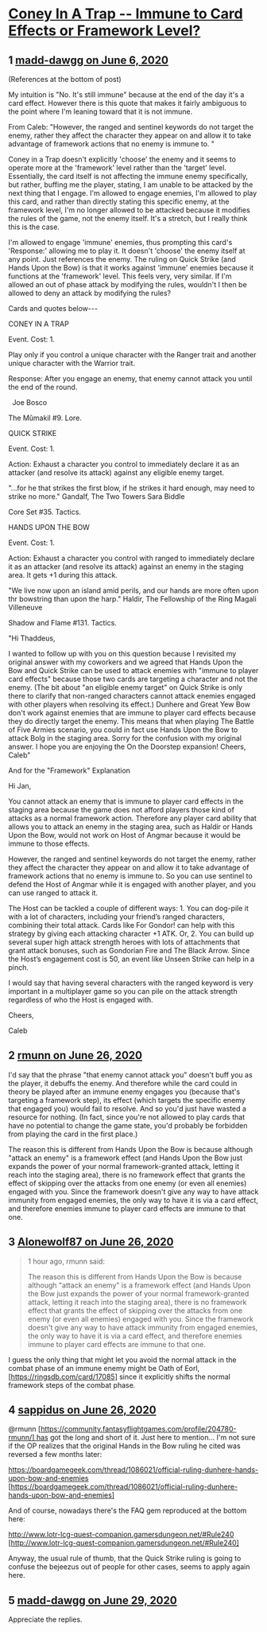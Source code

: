 # [Coney In A Trap -- Immune to Card Effects or Framework Level?](https://community.fantasyflightgames.com/topic/308947-coney-in-a-trap-immune-to-card-effects-or-framework-level/)

## 1 [madd-dawgg on June 6, 2020](https://community.fantasyflightgames.com/topic/308947-coney-in-a-trap-immune-to-card-effects-or-framework-level/?do=findComment&comment=3949219)

(References at the bottom of post)

My intuition is "No. It's still immune" because at the end of the day it's a card effect. However there is this quote that makes it fairly ambiguous to the point where I'm leaning toward that it is not immune.

From Caleb: "However, the ranged and sentinel keywords do not target the enemy, rather they affect the character they appear on and allow it to take advantage of framework actions that no enemy is immune to. "

Coney in a Trap doesn't explicitly 'choose' the enemy and it seems to operate more at the 'framework' level rather than the 'target' level. Essentially, the card itself is not affecting the immune enemy specifically, but rather, buffing me the player, stating, I am unable to be attacked by the next thing that I engage. I'm allowed to engage enemies, I'm allowed to play this card, and rather than directly stating this specific enemy, at the framework level, I'm no longer allowed to be attacked because it modifies the rules of the game, not the enemy itself. It's a stretch, but I really think this is the case.

I'm allowed to engage 'immune' enemies, thus prompting this card's 'Response:' allowing me to play it. It doesn't 'choose' the enemy itself at any point. Just references the enemy. The ruling on Quick Strike (and Hands Upon the Bow) is that it works against 'immune' enemies because it functions at the 'framework' level. This feels very, very similar. If I'm allowed an out of phase attack by modifying the rules, wouldn't I then be allowed to deny an attack by modifying the rules?


Cards and quotes below---


CONEY IN A TRAP

Event. Cost: 1.

Play only if you control a unique character with the Ranger trait and another unique character with the Warrior trait.

Response: After you engage an enemy, that enemy cannot attack you until the end of the round.

 
Joe Bosco

The Mûmakil #9. Lore.


QUICK STRIKE

Event. Cost: 1.

Action: Exhaust a character you control to immediately declare it as an attacker (and resolve its attack) against any eligible enemy target.

"...for he that strikes the first blow, if he strikes it hard enough, may need to strike no more." Gandalf, The Two Towers
Sara Biddle

Core Set #35. Tactics.
 


HANDS UPON THE BOW

Event. Cost: 1.

Action: Exhaust a character you control with ranged to immediately declare it as an attacker (and resolve its attack) against an enemy in the staging area. It gets +1 during this attack.

"We live now upon an island amid perils, and our hands are more often upon thr bowstring than upon the harp."
Haldir, The Fellowship of the Ring
Magali Villeneuve

Shadow and Flame #131. Tactics.

"Hi Thaddeus,

I wanted to follow up with you on this question because I revisited my original answer with my coworkers and we agreed that Hands Upon the Bow and Quick Strike can be used to attack enemies with "immune to player card effects" because those two cards are targeting a character and not the enemy. (The bit about "an eligible enemy target" on Quick Strike is only there to clarify that non-ranged characters cannot attack enemies engaged with other players when resolving its effect.) Dunhere and Great Yew Bow don't work against enemies that are immune to player card effects because they do directly target the enemy.
This means that when playing The Battle of Five Armies scenario, you could in fact use Hands Upon the Bow to attack Bolg in the staging area.
Sorry for the confusion with my original answer. I hope you are enjoying the On the Doorstep expansion!
Cheers,
Caleb"
 

And for the "Framework" Explanation

Hi Jan,

You cannot attack an enemy that is immune to player card effects in the staging area because the game does not afford players those kind of attacks as a normal framework action. Therefore any player card ability that allows you to attack an enemy in the staging area, such as Haldir or Hands Upon the Bow, would not work on Host of Angmar because it would be immune to those effects.

However, the ranged and sentinel keywords do not target the enemy, rather they affect the character they appear on and allow it to take advantage of framework actions that no enemy is immune to. So you can use sentinel to defend the Host of Angmar while it is engaged with another player, and you can use ranged to attack it.

The Host can be tackled a couple of different ways: 1. You can dog-pile it with a lot of characters, including your friend’s ranged characters, combining their total attack. Cards like For Gondor! can help with this strategy by giving each attacking character +1 ATK. Or, 2. You can build up several super high attack strength heroes with lots of attachments that grant attack bonuses, such as Gondorian Fire and The Black Arrow. Since the Host’s engagement cost is 50, an event like Unseen Strike can help in a pinch.

I would say that having several characters with the ranged keyword is very important in a multiplayer game so you can pile on the attack strength regardless of who the Host is engaged with.

Cheers,

Caleb

## 2 [rmunn on June 26, 2020](https://community.fantasyflightgames.com/topic/308947-coney-in-a-trap-immune-to-card-effects-or-framework-level/?do=findComment&comment=3955783)

I'd say that the phrase "that enemy cannot attack you" doesn't buff you as the player, it debuffs the enemy. And therefore while the card could in theory be played after an immune enemy engages you (because that's targeting a framework step), its effect (which targets the specific enemy that engaged you) would fail to resolve. And so you'd just have wasted a resource for nothing. (In fact, since you're not allowed to play cards that have no potential to change the game state, you'd probably be forbidden from playing the card in the first place.)

The reason this is different from Hands Upon the Bow is because although "attack an enemy" is a framework effect (and Hands Upon the Bow just expands the power of your normal framework-granted attack, letting it reach into the staging area), there is no framework effect that grants the effect of skipping over the attacks from one enemy (or even all enemies) engaged with you. Since the framework doesn't give any way to have attack immunity from engaged enemies, the only way to have it is via a card effect, and therefore enemies immune to player card effects are immune to that one.

## 3 [Alonewolf87 on June 26, 2020](https://community.fantasyflightgames.com/topic/308947-coney-in-a-trap-immune-to-card-effects-or-framework-level/?do=findComment&comment=3955790)

> 1 hour ago, rmunn said:
> 
> The reason this is different from Hands Upon the Bow is because although "attack an enemy" is a framework effect (and Hands Upon the Bow just expands the power of your normal framework-granted attack, letting it reach into the staging area), there is no framework effect that grants the effect of skipping over the attacks from one enemy (or even all enemies) engaged with you. Since the framework doesn't give any way to have attack immunity from engaged enemies, the only way to have it is via a card effect, and therefore enemies immune to player card effects are immune to that one.

I guess the only thing that might let you avoid the normal attack in the combat phase of an immune enemy might be Oath of Eorl, [https://ringsdb.com/card/17085] since it explicitly shifts the normal framework steps of the combat phase.

## 4 [sappidus on June 26, 2020](https://community.fantasyflightgames.com/topic/308947-coney-in-a-trap-immune-to-card-effects-or-framework-level/?do=findComment&comment=3955817)

@rmunn [https://community.fantasyflightgames.com/profile/204780-rmunn/] has got the long and short of it. Just here to mention… I'm not sure if the OP realizes that the original Hands in the Bow ruling he cited was reversed a few months later:

https://boardgamegeek.com/thread/1086021/official-ruling-dunhere-hands-upon-bow-and-enemies [https://boardgamegeek.com/thread/1086021/official-ruling-dunhere-hands-upon-bow-and-enemies]
 

And of course, nowadays there's the FAQ gem reproduced at the bottom here:

http://www.lotr-lcg-quest-companion.gamersdungeon.net/#Rule240 [http://www.lotr-lcg-quest-companion.gamersdungeon.net/#Rule240]
 

Anyway, the usual rule of thumb, that the Quick Strike ruling is going to confuse the bejeezus out of people for other cases, seems to apply again here. 

## 5 [madd-dawgg on June 29, 2020](https://community.fantasyflightgames.com/topic/308947-coney-in-a-trap-immune-to-card-effects-or-framework-level/?do=findComment&comment=3956666)

Appreciate the replies.


